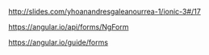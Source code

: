 http://slides.com/yhoanandresgaleanourrea-1/ionic-3#/17

https://angular.io/api/forms/NgForm

https://angular.io/guide/forms

